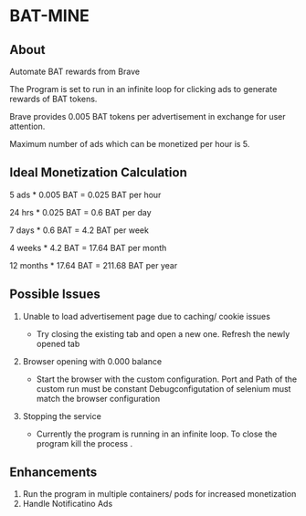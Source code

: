 # BAT-MINE

About
--------------------------------
Automate BAT rewards from Brave

The Program is set to run in an infinite loop for clicking ads to generate rewards of BAT tokens.

Brave provides 0.005 BAT tokens per advertisement in exchange for user attention.

Maximum number of ads which can be monetized per hour is 5.


Ideal Monetization Calculation
--------------------------------

5 ads * 0.005 BAT = 0.025 BAT per hour

24 hrs * 0.025 BAT = 0.6 BAT per day

7 days * 0.6 BAT = 4.2 BAT per week

4 weeks * 4.2 BAT = 17.64 BAT per month

12 months * 17.64 BAT = 211.68 BAT per year


Possible Issues
--------------------------------

1. Unable to load advertisement page due to caching/ cookie issues
	- Try closing the existing tab and open a new one.
	  Refresh the newly opened tab

2. Browser opening with 0.000 balance
	- Start the browser with the custom configuration.
	  Port and Path of the custom run must be constant
	  Debugconfigutation of selenium must match the browser configuration
	  
3. Stopping the service
	- Currently the program is running in an infinite loop.
	  To close the program kill the process .


Enhancements
---------------------------------
1. Run the program in multiple containers/ pods for increased monetization
2. Handle Notificatino Ads